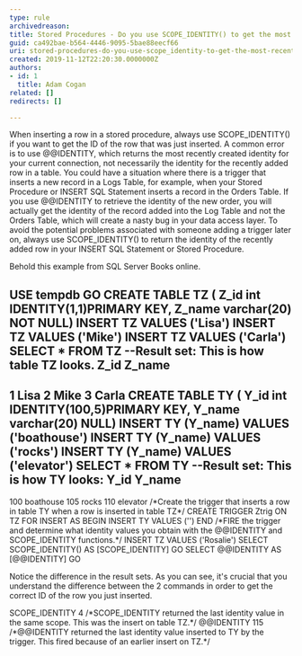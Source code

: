 ```yaml
---
type: rule
archivedreason: 
title: Stored Procedures - Do you use SCOPE_IDENTITY() to get the most recent row identity?
guid: ca492bae-b564-4446-9095-5bae88eecf66
uri: stored-procedures-do-you-use-scope_identity-to-get-the-most-recent-row-identity
created: 2019-11-12T22:20:30.0000000Z
authors:
- id: 1
  title: Adam Cogan
related: []
redirects: []

---
```


When inserting a row in a stored procedure, always use SCOPE\_IDENTITY() if you want to get the ID of the row that was just inserted. A common error is to use @@IDENTITY, which returns the most recently created identity for your current connection, not necessarily the identity for the recently added row in a table. You could have a situation where there is a trigger that inserts a new record in a Logs Table, for example, when your Stored Procedure or INSERT SQL Statement inserts a record in the Orders Table. If you use @@IDENTITY to retrieve the identity of the new order, you will actually get the identity of the record added into the Log Table and not the Orders Table, which will create a nasty bug in your data access layer. To avoid the potential problems associated with someone adding a trigger later on, always use SCOPE\_IDENTITY() to return the identity of the recently added row in your INSERT SQL Statement or Stored Procedure.

<!--endintro-->

Behold this example from SQL Server Books online.

USE tempdb
GO
CREATE TABLE TZ (
 Z\_id int IDENTITY(1,1)PRIMARY KEY,
 Z\_name varchar(20) NOT NULL)
INSERT TZ
 VALUES ('Lisa')
INSERT TZ
 VALUES ('Mike')
INSERT TZ
 VALUES ('Carla')
SELECT \* FROM TZ
--Result set: This is how table TZ looks.
Z\_id Z\_name
-------------
1 Lisa
2 Mike
3 Carla
CREATE TABLE TY (
 Y\_id int IDENTITY(100,5)PRIMARY KEY,
 Y\_name varchar(20) NULL)
INSERT TY (Y\_name)
 VALUES ('boathouse')
INSERT TY (Y\_name)
 VALUES ('rocks')
INSERT TY (Y\_name)
 VALUES ('elevator')
SELECT \* FROM TY
--Result set: This is how TY looks:
Y\_id Y\_name
---------------
100 boathouse
105 rocks
110 elevator
/\*Create the trigger that inserts a row in table TY 
when a row is inserted in table TZ\*/
CREATE TRIGGER Ztrig
ON TZ
FOR INSERT AS 
 BEGIN
 INSERT TY VALUES ('')
 END
/\*FIRE the trigger and determine what identity values you obtain 
with the @@IDENTITY and SCOPE\_IDENTITY functions.\*/
INSERT TZ VALUES ('Rosalie')
SELECT SCOPE\_IDENTITY() AS [SCOPE\_IDENTITY]
GO
SELECT @@IDENTITY AS [@@IDENTITY]
GO

Notice the difference in the result sets. As you can see, it's crucial that you understand the difference between the 2 commands in order to get the correct ID of the row you just inserted.

SCOPE\_IDENTITY
4
/\*SCOPE\_IDENTITY returned the last identity value in the same scope. This was the insert on table TZ.\*/
@@IDENTITY
115
/\*@@IDENTITY returned the last identity value inserted to TY by the trigger. This fired because of an earlier insert on TZ.\*/
